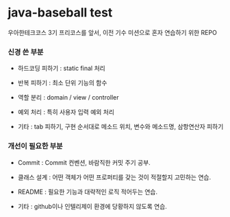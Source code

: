 # java-baseball test

우아한테크코스 3기 프리코스를 앞서, 이전 기수 미션으로 혼자 연습하기 위한 REPO

### 신경 쓴 부분

- 하드코딩 피하기 : static final 처리

- 반복 피하기 : 최소 단위 기능의 함수

- 역할 분리 : domain / view / controller

- 예외 처리 : 특히 사용자 입력 예외 처리 

- 기타 : tab 피하기, 구현 순서대로 메소드 위치, 변수와 메소드명, 삼항연산자 피하기

### 개선이 필요한 부분

- Commit : Commit 컨벤션, 바람직한 커밋 주기 공부.

- 클래스 설계 : 어떤 객체가 어떤 프로퍼티를 갖는 것이 적절할지 고민하는 연습.

- README : 필요한 기능과 대략적인 로직 적어두는 연습.

- 기타 : github이나 인텔리제이 환경에 당황하지 않도록 연습.
